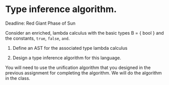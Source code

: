 # Type inference algorithm.

Deadline: Red Giant Phase of Sun

Consider an enriched, lambda calculus with the basic types B = { bool }
and the constants, `true`, `false`, `and`.

1. Define an AST for the associated type lambda calculus

2. Design a type inference algorithm for this language.

You will need to use the unification algorithm that you designed in
the previous assignment for completing the algorithm. We will do the
algorithm in the class.
